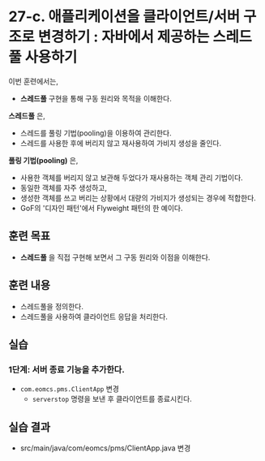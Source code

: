 # 27-c. 애플리케이션을 클라이언트/서버 구조로 변경하기 : 자바에서 제공하는 스레드풀 사용하기

이번 훈련에서는,
- **스레드풀** 구현을 통해 구동 원리와 목적을 이해한다.

**스레드풀** 은,
- 스레드를 풀링 기법(pooling)을 이용하여 관리한다.
- 스레드를 사용한 후에 버리지 않고 재사용하여 가비지 생성을 줄인다.

**풀링 기법(pooling)** 은,
- 사용한 객체를 버리지 않고 보관해 두었다가 재사용하는 객체 관리 기법이다.
- 동일한 객체를 자주 생성하고,
- 생성한 객체를 쓰고 버리는 상황에서 대량의 가비지가 생성되는 경우에 적합한다.
- GoF의 '디자인 패턴'에서 Flyweight 패턴의 한 예이다.

## 훈련 목표
- **스레드풀** 을 직접 구현해 보면서 그 구동 원리와 이점을 이해한다.

## 훈련 내용
- 스레드풀을 정의한다.
- 스레드풀을 사용하여 클라이언트 응답을 처리한다.

## 실습

### 1단계: 서버 종료 기능을 추가한다.

- `com.eomcs.pms.ClientApp` 변경
  - `serverstop` 명령을 보낸 후 클라이언트를 종료시킨다.

## 실습 결과

- src/main/java/com/eomcs/pms/ClientApp.java 변경

